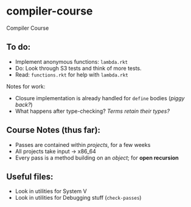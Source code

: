 compiler-course
===============

Compiler Course

## To do:
* Implement anonymous functions: `lambda.rkt`
* Do: Look through S3 tests and think of more tests.
* Read: `functions.rkt` for help with `lambda.rkt`

Notes for work:

* Closure implementation is already handled for `define` bodies (*piggy back?*)
* What happens after type-checking? *Terms retain their types?*

## Course Notes (thus far):
* Passes are contained within *projects*, for a few weeks
* All projects take input -> x86_64
* Every pass is a method building on an *object*; for **open recursion**

## Useful files:
* Look in utilities for System V
* Look in utilities for Debugging stuff (`check-passes`)

